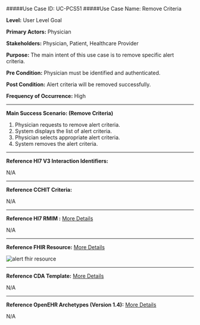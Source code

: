 #####Use Case ID: UC-PCS51
#####Use Case Name: Remove Criteria

**Level:**                     User Level Goal

**Primary Actors:**            Physician

**Stakeholders:**              Physician, Patient, Healthcare Provider

**Purpose:**                   The main intent of this use case is to remove specific alert criteria.

**Pre Condition:**             Physician must be identified and authenticated.

**Post Condition:**            Alert criteria will be removed successfully.

**Frequency of Occurrence:**   High
__________________________________________________________
**Main Success Scenario: (Remove Criteria)**

1. Physician requests to remove alert criteria.
2. System displays the list of alert criteria.
3. Physician selects appropriate alert criteria.
4. System removes the alert criteria.

________________________________________________________________________
**Reference Hl7 V3 Interaction Identifiers:**

N/A
_______________________________________________________________
**Reference CCHIT Criteria:**

N/A
_______________________________________________________________
**Reference Hl7 RMIM :** [More Details](http://www.hl7.org/implement/standards/product_brief.cfm?product_id=306)

N/A

_______________________________________________________________
**Reference FHIR Resource:** [More Details](http://www.hl7.org/implement/standards/fhir/resourcelist.html)

![alert fhir resource](https://f.cloud.github.com/assets/5391320/1378793/5980c5d4-3ada-11e3-87e2-d958f8f02fdf.png)
_______________________________________________________________
**Reference CDA Template:** [More Details](http://www.hl7.org/Special/committees/structure/index.cfm)

N/A
_______________________________________________________________
**Reference OpenEHR Archetypes (Version 1.4):** [More Details](http://www.openehr.org/ckm/)

N/A
